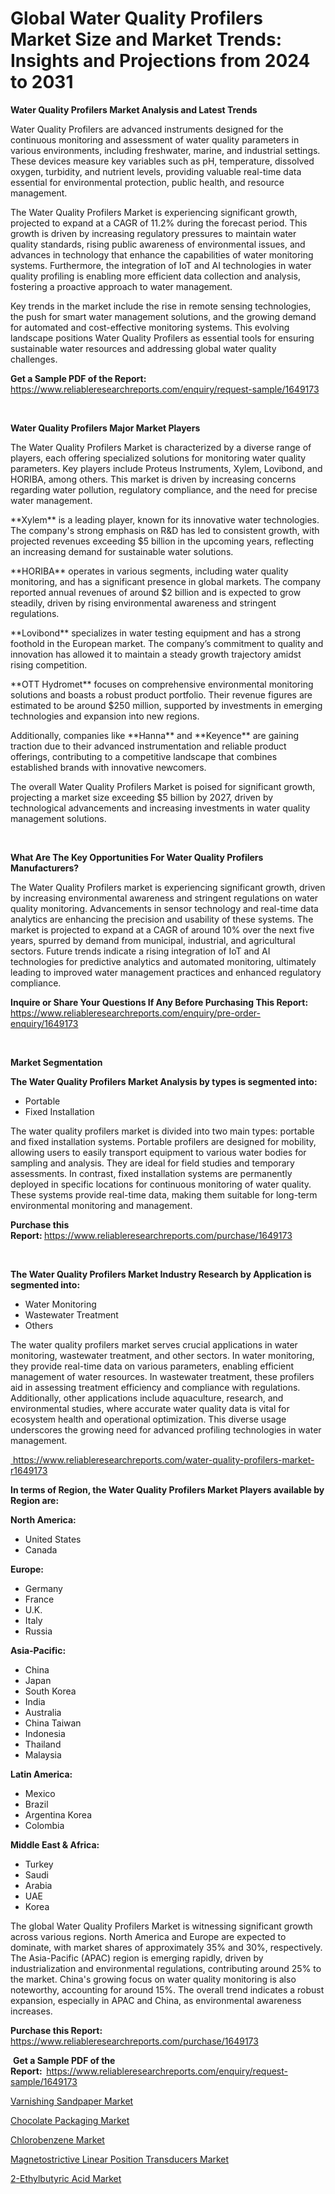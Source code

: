 <p><h1>Global Water Quality Profilers Market Size and Market Trends: Insights and Projections from 2024 to 2031</h1></p><p><strong>Water Quality Profilers Market Analysis and Latest Trends</strong></p>
<p><p>Water Quality Profilers are advanced instruments designed for the continuous monitoring and assessment of water quality parameters in various environments, including freshwater, marine, and industrial settings. These devices measure key variables such as pH, temperature, dissolved oxygen, turbidity, and nutrient levels, providing valuable real-time data essential for environmental protection, public health, and resource management.</p><p>The Water Quality Profilers Market is experiencing significant growth, projected to expand at a CAGR of 11.2% during the forecast period. This growth is driven by increasing regulatory pressures to maintain water quality standards, rising public awareness of environmental issues, and advances in technology that enhance the capabilities of water monitoring systems. Furthermore, the integration of IoT and AI technologies in water quality profiling is enabling more efficient data collection and analysis, fostering a proactive approach to water management.</p><p>Key trends in the market include the rise in remote sensing technologies, the push for smart water management solutions, and the growing demand for automated and cost-effective monitoring systems. This evolving landscape positions Water Quality Profilers as essential tools for ensuring sustainable water resources and addressing global water quality challenges.</p></p>
<p><strong>Get a Sample PDF of the Report:&nbsp;</strong> <a href="https://www.reliableresearchreports.com/enquiry/request-sample/1649173?utm_campaign=116&utm_medium=2&utm_source=Github&utm_content=ia&utm_term=28092024&utm_id=water-quality-profilers">https://www.reliableresearchreports.com/enquiry/request-sample/1649173</a></p>
<p>&nbsp;</p>
<p><strong>Water Quality Profilers Major Market Players</strong></p>
<p><p>The Water Quality Profilers Market is characterized by a diverse range of players, each offering specialized solutions for monitoring water quality parameters. Key players include Proteus Instruments, Xylem, Lovibond, and HORIBA, among others. This market is driven by increasing concerns regarding water pollution, regulatory compliance, and the need for precise water management.</p><p>**Xylem** is a leading player, known for its innovative water technologies. The company's strong emphasis on R&D has led to consistent growth, with projected revenues exceeding $5 billion in the upcoming years, reflecting an increasing demand for sustainable water solutions.</p><p>**HORIBA** operates in various segments, including water quality monitoring, and has a significant presence in global markets. The company reported annual revenues of around $2 billion and is expected to grow steadily, driven by rising environmental awareness and stringent regulations.</p><p>**Lovibond** specializes in water testing equipment and has a strong foothold in the European market. The company’s commitment to quality and innovation has allowed it to maintain a steady growth trajectory amidst rising competition.</p><p>**OTT Hydromet** focuses on comprehensive environmental monitoring solutions and boasts a robust product portfolio. Their revenue figures are estimated to be around $250 million, supported by investments in emerging technologies and expansion into new regions.</p><p>Additionally, companies like **Hanna** and **Keyence** are gaining traction due to their advanced instrumentation and reliable product offerings, contributing to a competitive landscape that combines established brands with innovative newcomers. </p><p>The overall Water Quality Profilers Market is poised for significant growth, projecting a market size exceeding $5 billion by 2027, driven by technological advancements and increasing investments in water quality management solutions.</p></p>
<p>&nbsp;</p>
<p><strong>What Are The Key Opportunities For Water Quality Profilers Manufacturers?</strong></p>
<p><p>The Water Quality Profilers market is experiencing significant growth, driven by increasing environmental awareness and stringent regulations on water quality monitoring. Advancements in sensor technology and real-time data analytics are enhancing the precision and usability of these systems. The market is projected to expand at a CAGR of around 10% over the next five years, spurred by demand from municipal, industrial, and agricultural sectors. Future trends indicate a rising integration of IoT and AI technologies for predictive analytics and automated monitoring, ultimately leading to improved water management practices and enhanced regulatory compliance.</p></p>
<p><strong>Inquire or Share Your Questions If Any Before Purchasing This Report:</strong> <a href="https://www.reliableresearchreports.com/enquiry/pre-order-enquiry/1649173?utm_campaign=116&utm_medium=2&utm_source=Github&utm_content=ia&utm_term=28092024&utm_id=water-quality-profilers">https://www.reliableresearchreports.com/enquiry/pre-order-enquiry/1649173</a></p>
<p>&nbsp;</p>
<p><strong>Market Segmentation</strong></p>
<p><strong>The Water Quality Profilers Market Analysis by types is segmented into:</strong></p>
<p><ul><li>Portable</li><li>Fixed Installation</li></ul></p>
<p><p>The water quality profilers market is divided into two main types: portable and fixed installation systems. Portable profilers are designed for mobility, allowing users to easily transport equipment to various water bodies for sampling and analysis. They are ideal for field studies and temporary assessments. In contrast, fixed installation systems are permanently deployed in specific locations for continuous monitoring of water quality. These systems provide real-time data, making them suitable for long-term environmental monitoring and management.</p></p>
<p><strong>Purchase this Report:&nbsp;</strong><a href="https://www.reliableresearchreports.com/purchase/1649173?utm_campaign=116&utm_medium=2&utm_source=Github&utm_content=ia&utm_term=28092024&utm_id=water-quality-profilers">https://www.reliableresearchreports.com/purchase/1649173</a></p>
<p>&nbsp;</p>
<p><strong>The Water Quality Profilers Market Industry Research by Application is segmented into:</strong></p>
<p><ul><li>Water Monitoring</li><li>Wastewater Treatment</li><li>Others</li></ul></p>
<p><p>The water quality profilers market serves crucial applications in water monitoring, wastewater treatment, and other sectors. In water monitoring, they provide real-time data on various parameters, enabling efficient management of water resources. In wastewater treatment, these profilers aid in assessing treatment efficiency and compliance with regulations. Additionally, other applications include aquaculture, research, and environmental studies, where accurate water quality data is vital for ecosystem health and operational optimization. This diverse usage underscores the growing need for advanced profiling technologies in water management.</p></p>
<p><a href="https://www.reliableresearchreports.com/water-quality-profilers-market-r1649173?utm_campaign=116&utm_medium=2&utm_source=Github&utm_content=ia&utm_term=28092024&utm_id=water-quality-profilers">&nbsp;https://www.reliableresearchreports.com/water-quality-profilers-market-r1649173</a></p>
<p><strong>In terms of Region, the Water Quality Profilers Market Players available by Region are:</strong></p>
<p>
    <p> <strong> North America: </strong>
        <ul>
            <li>United States</li>
            <li>Canada</li>
        </ul>
        </p> 
    <p> <strong> Europe: </strong>
        <ul>
            <li>Germany</li>
            <li>France</li>
            <li>U.K.</li>
            <li>Italy</li>
            <li>Russia</li>
        </ul>
        </p> 
    <p> <strong> Asia-Pacific: </strong>
        <ul>
            <li>China</li>
            <li>Japan</li>
            <li>South Korea</li>
            <li>India</li>
            <li>Australia</li>
            <li>China Taiwan</li>
            <li>Indonesia</li>
            <li>Thailand</li>
            <li>Malaysia</li>
        </ul>
        </p> 
    <p> <strong> Latin America: </strong>
        <ul>
            <li>Mexico</li>
            <li>Brazil</li>
            <li>Argentina Korea</li>
            <li>Colombia</li>
        </ul>
        </p> 
    <p> <strong> Middle East & Africa: </strong>
        <ul>
            <li>Turkey</li>
            <li>Saudi</li>
            <li>Arabia</li>
            <li>UAE</li>
            <li>Korea</li>
        </ul>
    </p>
    </p>
<p><p>The global Water Quality Profilers Market is witnessing significant growth across various regions. North America and Europe are expected to dominate, with market shares of approximately 35% and 30%, respectively. The Asia-Pacific (APAC) region is emerging rapidly, driven by industrialization and environmental regulations, contributing around 25% to the market. China's growing focus on water quality monitoring is also noteworthy, accounting for around 15%. The overall trend indicates a robust expansion, especially in APAC and China, as environmental awareness increases.</p></p>
<p><strong>Purchase this Report: </strong><a href="https://www.reliableresearchreports.com/purchase/1649173?utm_campaign=116&utm_medium=2&utm_source=Github&utm_content=ia&utm_term=28092024&utm_id=water-quality-profilers">https://www.reliableresearchreports.com/purchase/1649173</a></p>
<p>&nbsp;<strong>Get a Sample PDF of the Report:&nbsp;&nbsp;</strong><a href="https://www.reliableresearchreports.com/enquiry/request-sample/1649173?utm_campaign=116&utm_medium=2&utm_source=Github&utm_content=ia&utm_term=28092024&utm_id=water-quality-profilers">https://www.reliableresearchreports.com/enquiry/request-sample/1649173</a></p>
<p><strong></strong></p>
<p><p><a href="https://github.com/BesaLoshi2000/Market-Research-Report-List-1/blob/main/varnishing-sandpaper-market.md?utm_campaign=116&utm_medium=2&utm_source=Github&utm_content=ia&utm_term=28092024&utm_id=water-quality-profilers">Varnishing Sandpaper Market</a></p><p><a href="https://www.linkedin.com/pulse/booming-chocolate-packaging-market-sector-analysis-growth-projections-tlw6e?utm_campaign=116&utm_medium=2&utm_source=Github&utm_content=ia&utm_term=28092024&utm_id=water-quality-profilers">Chocolate Packaging Market</a></p><p><a href="https://www.linkedin.com/pulse/chlorobenzene-market-trends-analysis-opportunities-challenges-mpqwe?utm_campaign=116&utm_medium=2&utm_source=Github&utm_content=ia&utm_term=28092024&utm_id=water-quality-profilers">Chlorobenzene Market</a></p><p><a href="https://issuu.com/reportprime-2/docs/magnetostrictive-linear-position-tr_3ffd6914e1e432?utm_campaign=116&utm_medium=2&utm_source=Github&utm_content=ia&utm_term=28092024&utm_id=water-quality-profilers">Magnetostrictive Linear Position Transducers Market</a></p><p><a href="https://github.com/JakirUddin651/Market-Research-Report-List-1/blob/main/2-ethylbutyric-acid-market.md?utm_campaign=116&utm_medium=2&utm_source=Github&utm_content=ia&utm_term=28092024&utm_id=water-quality-profilers">2-Ethylbutyric Acid Market</a></p></p>